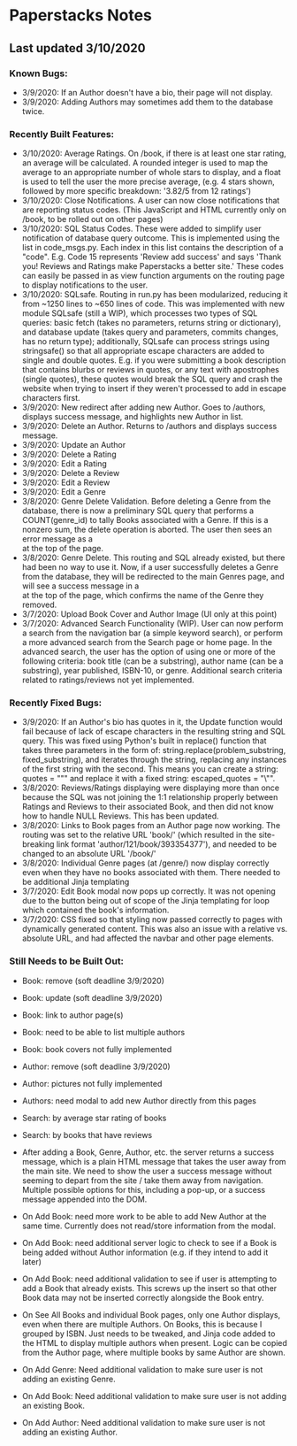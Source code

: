 # Paperstacks Notes
## Last updated 3/10/2020

### Known Bugs:
- 3/9/2020: If an Author doesn't have a bio, their page will not display.
- 3/9/2020: Adding Authors may sometimes add them to the database twice.

### Recently Built Features:
- 3/10/2020: Average Ratings. On /book, if there is at least one star rating, an average will be calculated. A rounded integer is used to map the average to an appropriate number of whole stars to display, and a float is used to tell the user the more precise average, (e.g. 4 stars shown, followed by more specific breakdown: '3.82/5 from 12 ratings')
- 3/10/2020: Close Notifications. A user can now close notifications that are reporting status codes. (This JavaScript and HTML currently only on /book, to be rolled out on other pages)
- 3/10/2020: SQL Status Codes. These were added to simplify user notification of database query outcome. This is implemented using the list in code_msgs.py. Each index in this list contains the description of a "code". E.g. Code 15 represents 'Review add success' and says 'Thank you! Reviews and Ratings make Paperstacks a better site.' These codes can easily be passed in as view function arguments on the routing page to display notifications to the user.
- 3/10/2020: SQLsafe. Routing in run.py has been modularized, reducing it from ~1250 lines to ~650 lines of code. This was implemented with new module SQLsafe (still a WIP), which processes two types of SQL queries: basic fetch (takes no parameters, returns string or dictionary), and database update (takes query and parameters, commits changes, has no return type); additionally, SQLsafe can process strings using stringsafe() so that all appropriate escape characters are added to single and double quotes. E.g. if you were submitting a book description that contains blurbs or reviews in quotes, or any text with apostrophes (single quotes), these quotes would break the SQL query and crash the website when trying to insert if they weren't processed to add in escape characters first.
- 3/9/2020: New redirect after adding new Author. Goes to /authors, displays success message, and highlights new Author in list.
- 3/9/2020: Delete an Author. Returns to /authors and displays success message.
- 3/9/2020: Update an Author
- 3/9/2020: Delete a Rating
- 3/9/2020: Edit a Rating
- 3/9/2020: Delete a Review
- 3/9/2020: Edit a Review
- 3/9/2020: Edit a Genre
- 3/8/2020: Genre Delete Validation. Before deleting a Genre from the database, there is now a preliminary SQL query that performs a COUNT(genre_id) to tally Books associated with a Genre. If this is a nonzero sum, the delete operation is aborted. The user then sees an error message as a <div> at the top of the page.
- 3/8/2020: Genre Delete. This routing and SQL already existed, but there had been no way to use it. Now, if a user successfully deletes a Genre from the database, they will be redirected to the main Genres page, and will see a success message in a <div> at the top of the page, which confirms the name of the Genre they removed.
- 3/7/2020: Upload Book Cover and Author Image (UI only at this point)
- 3/7/2020: Advanced Search Functionality (WIP). User can now perform a search from the navigation bar (a simple keyword search), or perform a more advanced search from the Search page or home page. In the advanced search, the user has the option of using one or more of the following criteria: book title (can be a substring), author name (can be a substring), year published, ISBN-10, or genre. Additional search criteria related to ratings/reviews not yet implemented.

### Recently Fixed Bugs:
- 3/9/2020: If an Author's bio has quotes in it, the Update function would fail because of lack of escape characters in the resulting string and SQL query. This was fixed using Python's built in replace() function that takes three parameters in the form of: string.replace(problem_substring, fixed_substring), and iterates through the string, replacing any instances of the first string with the second. This means you can create a string: quotes = "\"" and replace it with a fixed string: escaped_quotes = "\\\"".
- 3/8/2020: Reviews/Ratings displaying were displaying more than once because the SQL was not joining the 1:1 relationship properly between Ratings and Reviews to their associated Book, and then did not know how to handle NULL Reviews. This has been updated.
- 3/8/2020: Links to Book pages from an Author page now working. The routing was set to the relative URL 'book/<isbn>' (which resulted in the site-breaking link format 'author/121/book/393354377'), and needed to be changed to an absolute URL '/book/<isbn>'
- 3/8/2020: Individual Genre pages (at /genre/<id>) now display correctly even when they have no books associated with them. There needed to be additional Jinja templating
- 3/7/2020: Edit Book modal now pops up correctly. It was not opening due to the button being out of scope of the Jinja templating for loop which contained the book's information.
- 3/7/2020: CSS fixed so that styling now passed correctly to pages with dynamically generated content. This was also an issue with a relative vs. absolute URL, and had affected the navbar and other page elements.

### Still Needs to be Built Out:
- Book: remove (soft deadline 3/9/2020)
- Book: update (soft deadline 3/9/2020)
- Book: link to author page(s)
- Book: need to be able to list multiple authors
- Book: book covers not fully implemented

- Author: remove (soft deadline 3/9/2020)
- Author: pictures not fully implemented

- Authors: need modal to add new Author directly from this pages

- Search: by average star rating of books
- Search: by books that have reviews
- After adding a Book, Genre, Author, etc. the server returns a success message, which is a plain HTML message that takes the user away from the main site. We need to show the user a success message without seeming to depart from the site / take them away from navigation. Multiple possible options for this, including a pop-up, or a success message appended into the DOM.
- On Add Book: need more work to be able to add New Author at the same time. Currently does not read/store information from the modal.
- On Add Book: need additional server logic to check to see if a Book is being added without Author information (e.g. if they intend to add it later)
- On Add Book: need additional validation to see if user is attempting to add a Book that already exists. This screws up the insert so that other Book data may not be inserted correctly alongside the Book entry.
- On See All Books and individual Book pages, only one Author displays, even when there are multiple Authors. On Books, this is because I grouped by ISBN. Just needs to be tweaked, and Jinja code added to the HTML to display multiple authors when present. Logic can be copied from the Author page, where multiple books by same Author are shown.
- On Add Genre: Need additional validation to make sure user is not adding an existing Genre.
- On Add Book: Need additional validation to make sure user is not adding an existing Book.
- On Add Author: Need additional validation to make sure user is not adding an existing Author.
